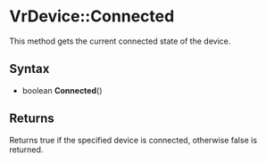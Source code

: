 # VrDevice::Connected

This method gets the current connected state of the device.

## Syntax

- boolean **Connected**()

## Returns

Returns true if the specified device is connected, otherwise false is returned.
